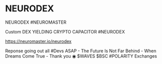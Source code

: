 # NEURODEX
NEURODEX #NEUROMASTER

Custom DEX YIELDING CRYPTO CAPACITOR #NEURODEX 

https://neuromaster.io/neurodex

Reponse going out all #Devs ASAP - The Future Is Not Far Behind - When Dreams Come True - Thank you ◉ $WAVES $BSC #POLARITY Exchanges


